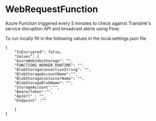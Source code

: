 # WebRequestFunction
Azure Function triggered every 5 minutes to check against Translink's service disruption API and broadcast alerts using Flow. 

To run locally fill in the following values in the local.settings.json file 
```
{
    "IsEncrypted": false,
    "Values": {
    "AzureWebJobsStorage": "",
    "FUNCTIONS_WORKER_RUNTIME": "",
    "BlobStorageConnectionString": "",
    "BlobStorageAccountName":"",
    "BlobStorageContainerName": "",
    "BlobStorageBlobName": "",
    "StorageAccount":"",
    "BearerToken":"",
    "ApiUrl" : "",
    "Endpoint" :"" 

    }
}
```
